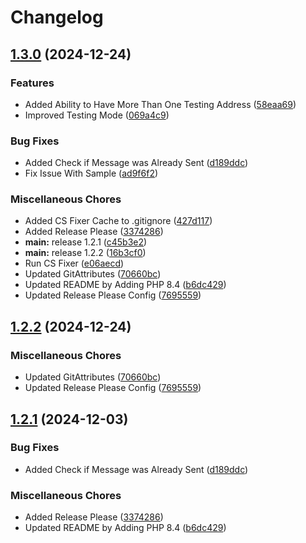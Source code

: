 # Changelog

## [1.3.0](https://github.com/WebFiori/mail/compare/v1.2.2...v1.3.0) (2024-12-24)


### Features

* Added Ability to Have More Than One Testing Address ([58eaa69](https://github.com/WebFiori/mail/commit/58eaa69d66b3a7868da3403e9f8ff5f0f813cc0c))
* Improved Testing Mode ([069a4c9](https://github.com/WebFiori/mail/commit/069a4c99509a0eb40ec1f6ac1c737a4e4387cd18))


### Bug Fixes

* Added Check if Message was Already Sent ([d189ddc](https://github.com/WebFiori/mail/commit/d189ddc71a3f8273fcd8e4843f7dd21501d42707))
* Fix Issue With Sample ([ad9f6f2](https://github.com/WebFiori/mail/commit/ad9f6f291cca638139d1917061af04451ed23529))


### Miscellaneous Chores

* Added CS Fixer Cache to .gitignore ([427d117](https://github.com/WebFiori/mail/commit/427d1173918984e9b97c5da21dd2dc10ab6bd149))
* Added Release Please ([3374286](https://github.com/WebFiori/mail/commit/337428682a8ca923c15d2f271cec0871da3e54b0))
* **main:** release 1.2.1 ([c45b3e2](https://github.com/WebFiori/mail/commit/c45b3e28aa439484a5d5ea81174fdba44453c202))
* **main:** release 1.2.2 ([16b3cf0](https://github.com/WebFiori/mail/commit/16b3cf0d31ee3b1f22d64765b764f0034bbe4557))
* Run CS Fixer ([e06aecd](https://github.com/WebFiori/mail/commit/e06aecddd2f57ea0c496792b082096dcdadb9f20))
* Updated GitAttributes ([70660bc](https://github.com/WebFiori/mail/commit/70660bc0985d2169c8b9b0b172204bb50cef91c7))
* Updated README by Adding PHP 8.4 ([b6dc429](https://github.com/WebFiori/mail/commit/b6dc429c56a8da3b81d46814a6cf3b7de07c8789))
* Updated Release Please Config ([7695559](https://github.com/WebFiori/mail/commit/7695559beda52cdb8ac95ccab50e26b1f2b315bc))

## [1.2.2](https://github.com/WebFiori/mail/compare/v1.2.1...v1.2.2) (2024-12-24)


### Miscellaneous Chores

* Updated GitAttributes ([70660bc](https://github.com/WebFiori/mail/commit/70660bc0985d2169c8b9b0b172204bb50cef91c7))
* Updated Release Please Config ([7695559](https://github.com/WebFiori/mail/commit/7695559beda52cdb8ac95ccab50e26b1f2b315bc))

## [1.2.1](https://github.com/WebFiori/mail/compare/v1.2.0...v1.2.1) (2024-12-03)


### Bug Fixes

* Added Check if Message was Already Sent ([d189ddc](https://github.com/WebFiori/mail/commit/d189ddc71a3f8273fcd8e4843f7dd21501d42707))


### Miscellaneous Chores

* Added Release Please ([3374286](https://github.com/WebFiori/mail/commit/337428682a8ca923c15d2f271cec0871da3e54b0))
* Updated README by Adding PHP 8.4 ([b6dc429](https://github.com/WebFiori/mail/commit/b6dc429c56a8da3b81d46814a6cf3b7de07c8789))
